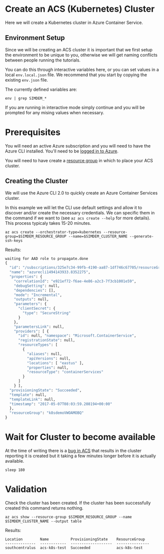 # Create an ACS (Kubernetes) Cluster

Here we will create a Kubernetes cluster in Azure Container Service.

## Environment Setup

Since we will be creating an ACS cluster it is important that we first
setup the environment to be unique to you, otherwise we will get
naming conflicts between people running the tutorials. 

You can do this through interactive variables here, or you can set
values in a local `env.local.json` file. We recommend that you start
by copying the existing `env.json` file.

The currently defined variables are:

```
env | grep SIMDEM_*
```

If you are running in interactive mode simply continue and you will be
prompted for any mising values when necessary.

# Prerequisites

You will need an active Azure subscription and you will need to have
the Azure CLI installed. You'll need to
be [logged in to Azure](../../azure/login/README.md).

You will need to have create
a
[resource group](../../incubator/azure_compute/resource_group/create/)
in which to place your ACS cluster.

## Creating the Cluster

We will use the Azure CLI 2.0 to quickly create an Azure Container
Services cluster.

In this example we will let the CLI use default settings and allow it
to discover and/or create the necessary credentials. We can specific
them in the command if we want to (see `az acs create --help` for more
details). This process typicaly takes 15-20 minutes.

```
az acs create --orchestrator-type=kubernetes --resource-group=$SIMDEM_RESOURCE_GROUP --name=$SIMDEM_CLUSTER_NAME --generate-ssh-keys
```

Results:

```expected_similarity=0.2
waiting for AAD role to propagate.done 
{ 
  "id": "/subscriptions/325e7c34-99fb-4190-aa87-1df746c67705/resourceGroups/k8sdemoVWOAMOBQ/providers/Microsoft.Resources/deployments/azurecli1494143933.8352275",
  "name": "azurecli1494143933.8352275", 
  "properties": { 
    "correlationId": "e921ef72-f6ae-4e86-a2c3-7f3cb1001e59", 
	"debugSetting": null,
    "dependencies": [], 
	"mode": "Incremental", 
	"outputs": null,
    "parameters": { 
	  "clientSecret": { 
	    "type": "SecureString" 
	  } 
	},
    "parametersLink": null, 
	"providers": [ { 
	  "id": null, "namespace": "Microsoft.ContainerService", 
	  "registrationState": null,
      "resourceTypes": [ 
	    { 
		  "aliases": null, 
		  "apiVersions": null,
          "locations": [ "eastus" ], 
		  "properties": null, 
		  "resourceType": "containerServices" 
	    } 
	  ] 
	} ], 
  "provisioningState": "Succeeded",
  "template": null, 
  "templateLink": null, 
  "timestamp": "2017-05-07T08:03:59.208194+00:00" 
  }, 
  "resourceGroup": "k8sdemoVWOAMOBQ" 
}
```

# Wait for Cluster to become available

At the time of writing there is
a [bug in ACS](https://github.com/Azure/ACS/issues/36) that results in
the cluster reporting it is created but it taking a few minutes longer
before it is actually available.

```
sleep 180
```

# Validation

Check the cluster has been created. If the cluster has been successfully created this command returns nothing.

```
az acs show --resource-group $SIMDEM_RESOURCE_GROUP --name $SIMDEM_CLUSTER_NAME --output table
```

Results:

```
Location        Name          ProvisioningState    ResourceGroup
--------------  ------------  -------------------  ---------------
southcentralus  acs-k8s-test  Succeeded            acs-k8s-test
```


